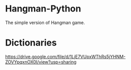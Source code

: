 # Hangman-Python
The simple version of Hangman game.
# Dictionaries
https://drive.google.com/file/d/1LjE7VUpxWThRs5jYHNM-ZOVYpqxnOX0I/view?usp=sharing
